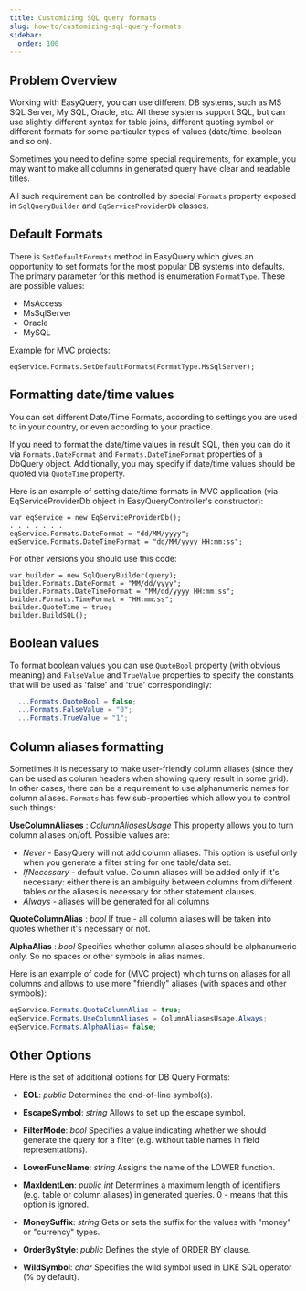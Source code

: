 ```yaml
---
title: Customizing SQL query formats
slug: how-to/customizing-sql-query-formats
sidebar:
  order: 100
---
```


## Problem Overview

Working with EasyQuery, you can use different DB systems, such as MS SQL Server, My SQL, Oracle, etc. All these systems support SQL,
but can use slightly different syntax for table joins, different quoting symbol or different formats for some particular types of values (date/time, boolean and so on). 

Sometimes you need to define some special requirements, for example, you may want to make all columns in generated query have clear and readable titles.

All such requirement can be controlled by special `Formats` property exposed in `SqlQueryBuilder` and `EqServiceProviderDb` classes.

## Default Formats

There is `SetDefaultFormats` method in EasyQuery which gives an opportunity to set formats for the most popular DB systems into defaults. The primary parameter for this method is enumeration `FormatType`. These are possible values:

* MsAccess
* MsSqlServer
* Oracle
* MySQL

Example for MVC projects:

```
eqService.Formats.SetDefaultFormats(FormatType.MsSqlServer);
```

## Formatting date/time values

You can set different Date/Time Formats, according to settings you are used to in your country, or even according to your practice.

If you need to format the date/time values in result SQL, then you can do it via `Formats.DateFormat` and `Formats.DateTimeFormat` properties of a DbQuery object. Additionally, you may specify if date/time values should be quoted via `QuoteTime` property.

Here is an example of setting date/time formats in MVC application (via EqServiceProviderDb object in EasyQueryController's constructor):

```
var eqService = new EqServiceProviderDb();
. . . . . . .
eqService.Formats.DateFormat = "dd/MM/yyyy";
eqService.Formats.DateTimeFormat = "dd/MM/yyyy HH:mm:ss";
```

For other versions you should use this code:

```
var builder = new SqlQueryBuilder(query);
builder.Formats.DateFormat = "MM/dd/yyyy";
builder.Formats.DateTimeFormat = "MM/dd/yyyy HH:mm:ss";
builder.Formats.TimeFormat = "HH:mm:ss";
builder.QuoteTime = true;
builder.BuildSQL();
```

## Boolean values

To format boolean values you can use `QuoteBool` property (with obvious meaning) and `FalseValue` and `TrueValue` properties to specify the constants that will be used as 'false' and 'true' correspondingly:

```c#
  ...Formats.QuoteBool = false;
  ...Formats.FalseValue = "0";
  ...Formats.TrueValue = "1";
```

## Column aliases formatting
Sometimes it is necessary to make user-friendly column aliases (since they can be used as column headers when showing query result in some grid).
In other cases, there can be a requirement to use alphanumeric names for column aliases. 
`Formats` has few sub-properties which allow you to control such things:

**UseColumnAliases** : *ColumnAliasesUsage* 
This property allows you to turn column aliases on/off. Possible values are:
 - *Never* - EasyQuery will not add column aliases. This option is useful only when you generate a filter string for one table/data set.
 - *IfNecessary* - default value. Column aliases will be added only if it's necessary: either there is an ambiguity between columns from different tables or the aliases is necessary for other statement clauses.
 - *Always* - aliases will be generated for all columns

**QuoteColumnAlias** : *bool* 
If true - all column aliases will be taken into quotes whether it's necessary or not.

**AlphaAlias** : *bool*
Specifies whether column aliases should be alphanumeric only. So no spaces or other symbols in alias names.

Here is an example of code for (MVC project) which turns on aliases for all columns and allows to use more "friendly" aliases (with spaces and other symbols):

```c#
eqService.Formats.QuoteColumnAlias = true;
eqService.Formats.UseColumnAliases = ColumnAliasesUsage.Always;
eqService.Formats.AlphaAlias= false;
```

## Other Options

Here is the set of additional options for DB Query Formats:

* **EOL**: *public* 
Determines the end-of-line symbol(s).

* **EscapeSymbol**: *string* 
Allows to set up the escape symbol.

* **FilterMode**: *bool* 
Specifies a value indicating whether we should generate the query for a filter (e.g. without table names in field representations). 

* **LowerFuncName**: *string* 
Assigns the name of the LOWER function.

* **MaxIdentLen**: *public int* 
Determines a maximum length of identifiers (e.g. table or column aliases) in generated queries. 0 - means that this option is ignored.

* **MoneySuffix**: *string* 
Gets or sets the suffix for the values with "money" or "currency" types.

* **OrderByStyle**: *public* 
Defines the style of ORDER BY clause.

* **WildSymbol**: *char* 
Specifies the wild symbol used in LIKE SQL operator (% by default).
